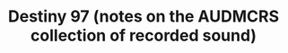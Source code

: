 ---
ee_id: '2228'
site: '1'
type: '2'
long_id: 2012-065 AUDMCRS Essay
url: 2012-065-audmcrs-essay
title: Destiny 97 (notes on the AUDMCRS collection of recorded sound)
year: '2012'
medium:
commission:
add_credit:
dims:
pitch:
ps:
live_url:
related: |-
  [2217] [2011-156-audmcrs-installation] 2011-156 The AUDMCRS Underground Dance Music Collection of Recorded Sound
  [2242] [2013-063-audmcrs-website] 2013-063 AUDMCRS website
youtube:
imgs: audmcrs-essay-2012-065-full-database-ih.jpg
subheading:
year2: '2012'
download:
add_credits:
related_code:
layout: things-i-made
---